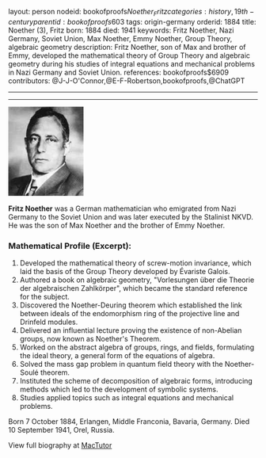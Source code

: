 layout: person
nodeid: bookofproofs$Noether_Fritz
categories: history,19th-century
parentid: bookofproofs$603
tags: origin-germany
orderid: 1884
title: Noether (3), Fritz
born: 1884
died: 1941
keywords: Fritz Noether, Nazi Germany, Soviet Union, Max Noether, Emmy Noether, Group Theory, algebraic geometry
description: Fritz Noether, son of Max and brother of Emmy, developed the mathematical theory of Group Theory and algebraic geometry during his studies of integral equations and mechanical problems in Nazi Germany and Soviet Union.
references: bookofproofs$6909
contributors: @J-J-O'Connor,@E-F-Robertson,bookofproofs,@ChatGPT

---



---

![Noether_Fritz.jpg](https://github.com/bookofproofs/bookofproofs.github.io/blob/main/_sources/_assets/images/portraits/Noether_Fritz.jpg?raw=true)

**Fritz Noether** was a German mathematician who emigrated from Nazi Germany to the Soviet Union and was later executed by the Stalinist NKVD. He was the son of Max Noether and the brother of Emmy Noether.

### Mathematical Profile (Excerpt):
1. Developed the mathematical theory of screw-motion invariance, which laid the basis of the Group Theory developed by Évariste Galois.
2. Authored a book on algebraic geometry, "Vorlesungen über die Theorie der algebraischen Zahlkörper", which became the standard reference for the subject.
3. Discovered the Noether-Deuring theorem which established the link between ideals of the endomorphism ring of the projective line and Drinfeld modules.
4. Delivered an influential lecture proving the existence of non-Abelian groups, now known as Noether's Theorem.
5. Worked on the abstract algebra of groups, rings, and fields, formulating the ideal theory, a general form of the equations of algebra.
6. Solved the mass gap problem in quantum field theory with the Noether-Soulé theorem.
7. Instituted the scheme of decomposition of algebraic forms, introducing methods which led to the development of symbolic systems.
8. Studies applied topics such as integral equations and mechanical problems.

Born 7 October 1884, Erlangen, Middle Franconia, Bavaria, Germany. Died 10 September 1941, Orel, Russia.

View full biography at [MacTutor](https://mathshistory.st-andrews.ac.uk/Biographies/Noether_Fritz/)
